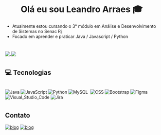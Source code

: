 <div style="text-align: center">
<h1>     Olá eu sou Leandro Arraes 🎓
</div>

-  Atualmente estou cursando o 3° módulo em Análise e Desenvolvimento de Sistemas no Senac Rj
- Focado em aprender e praticar Java / Javascript /  Python

#
<a href="https://github.com/leandroArraes/github-readme-stats">
  <img align="center" src="https://github-readme-stats.vercel.app/api/pin/?username=leandroArraes" />
</a>
<a href="https://github.com/leandroArraes/convoychat">
  <img align="center" src="[https://github-readme-stats.vercel.app/api/pin/?username=leandroArraes](https://github-readme-stats.vercel.app/api/top-langs/?username=leandroArraes&langs_count=10&layout=compact&theme=tokyonight)" />
</a>

#
  
  
## 💻 Tecnologias 

<div style="display: inline_block"><br>
<img algin="center" alt="Java" src="https://img.shields.io/badge/Java-ED8B00?style=for-the-badge&logo=java&logoColor=white"/>
<img algin="center" alt="JavaScript" src="https://img.shields.io/badge/JavaScript-323330?style=for-the-badge&logo=javascript&logoColor=F7DF1E"/>
<img algin="center" alt="Python" src="https://img.shields.io/badge/Python-3776AB?style=for-the-badge&logo=python&logoColor=white"/>
<img algin="center" alt="MySQL" src="https://img.shields.io/badge/MySQL-005C84?style=for-the-badge&logo=mysql&logoColor=white"/>
<img algin="center" alt="" src="https://img.shields.io/badge/HTML-239120?style=for-the-badge&logo=html5&logoColor=white"/>
<img algin="center" alt="CSS" src="https://img.shields.io/badge/CSS-239120?&style=for-the-badge&logo=css3&logoColor=white"/>
<img algin="center" alt="Bootstrap" src="https://img.shields.io/badge/Bootstrap-563D7C?style=for-the-badge&logo=bootstrap&logoColor=white"/>
<img algin="center" alt="Figma" src="https://img.shields.io/badge/Figma-F24E1E?style=for-the-badge&logo=figma&logoColor=white"/>
<img algin="center" alt="Visual_Studio_Code" src="https://img.shields.io/badge/Visual_Studio_Code-0078D4?style=for-the-badge&logo=visual%20studio%20code&logoColor=white"/>
<img algin="center" alt="Jira" src="https://img.shields.io/badge/Jira-0052CC?style=for-the-badge&logo=Jira&logoColor=white"/>
</div>

#

## Contato
[![blog](https://img.shields.io/badge/LinkedIn-0077B5?style=for-the-badge&logo=linkedin&logoColor=white)](https://www.linkedin.com/in/leandroarraes/)
[![blog](https://img.shields.io/badge/Gmail-D14836?style=for-the-badge&logo=gmail&logoColor=white)](leandro.arraes.182@gmail.com)



